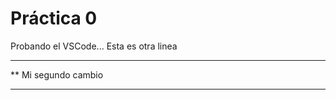  # Práctica 0

Probando el VSCode...
Esta es otra linea


*************************************
** Mi segundo cambio
*************************************

 
